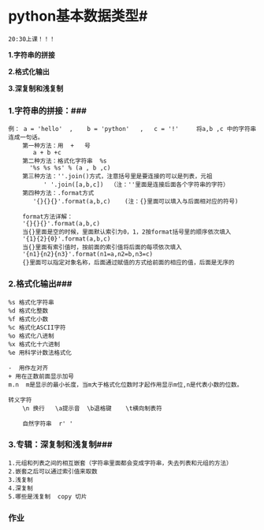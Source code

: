 # python基本数据类型#

`20:30上课！！！`

**1.字符串的拼接**

**2.格式化输出**

**3.深复制和浅复制**

### 1.字符串的拼接：###

```
例： a = 'hello'  ,    b = 'python'   ,   c = '!'     将a,b ,c 中的字符串连成一句话。  
    第一种方法：用  +   号      
       a + b +c    
    第二种方法：格式化字符串  %s   
      '%s %s %s' % (a , b ,c)  
    第三种方法：''.join()方式，注意括号里是要连接的可以是列表，元祖   
          ' '.join([a,b,c])  （注：''里面是连接后面各个字符串的字符）
    第四种方法：.format方式
       '{}{}{}'.format(a,b,c)    (注：{}里面可以填入与后面相对应的符号)
    
    format方法详解：
    '{}{}{}'.format(a,b,c)
    当{}里面是空的时候，里面默认索引为0，1，2按format括号里的顺序依次填入
    '{1}{2}{0}'.format(a,b,c)
    当{}里面有索引值时，按前面的索引值将后面的每项依次填入
    '{n1}{n2}{n3}'.format(n1=a,n2=b,n3=c)
    {}里面可以指定对象名称，后面通过赋值的方式给前面的相应的值，后面是无序的
```

### 2.格式化输出###

```
%s 格式化字符串
%d 格式化整数
%f 格式化小数
%c 格式化ASCII字符
%o 格式化八进制
%x 格式化十六进制
%e 用科学计数法格式化
    
-  用作左对齐
+ 用在正数前面显示加号
m.n  m是显示的最小长度，当m大于格式化位数时才起作用显示m位,n是代表小数的位数。
            
转义字符
    \n 换行   \a提示音  \b退格键    \t横向制表符 
    
    自然字符串  r' '    
```

### 3.专辑：深复制和浅复制###

```
1.元组和列表之间的相互嵌套（字符串里面都会变成字符串，失去列表和元组的方法）
2.嵌套之后可以通过索引值来取数
3.浅复制
4.深复制
5.哪些是浅复制  copy 切片
```



### 作业

```

```

